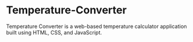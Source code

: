 # Temperature-Converter
Temperature Converter is a web-based temperature calculator application built using HTML, CSS, and JavaScript.
